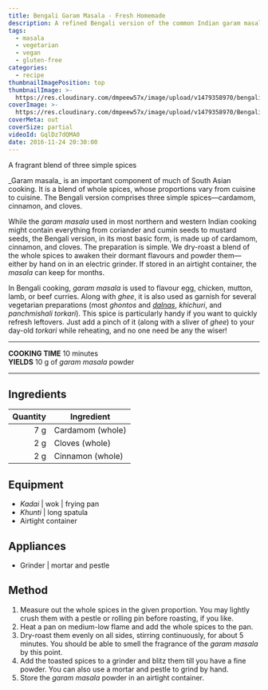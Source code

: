 ```yaml
---
title: Bengali Garam Masala - Fresh Homemade
description: A refined Bengali version of the common Indian garam masala made with just three spices. A pinch can transform your vegetables or protein.
tags:
  - masala
  - vegetarian
  - vegan
  - gluten-free
categories:
  - recipe
thumbnailImagePosition: top
thumbnailImage: >-
  https://res.cloudinary.com/dmpeew57x/image/upload/v1479358970/bengali-garam-masala_thumbnail_ntkhde.jpg
coverImage: >-
  https://res.cloudinary.com/dmpeew57x/image/upload/v1479358970/Bengali-garam-masala_cover_rpqnvc.jpg
coverMeta: out
coverSize: partial
videoId: GqlDz7dQMA0
date: 2016-11-24 20:30:00
---
```




<p class="post-byline">A fragrant blend of three simple spices</p>

<p class="post-intro">_Garam masala_ is an important component of much of South Asian cooking. It is a blend of whole spices, whose proportions vary from cuisine to cuisine. The Bengali version comprises three simple spices—cardamom, cinnamon, and cloves.</p>

<!-- more -->
<span class="dropcap">W</span>hile the _garam masala_ used in most northern and western Indian cooking might contain everything from coriander and cumin seeds to mustard seeds, the Bengali version, in its most basic form, is made up of cardamom, cinnamon, and cloves. The preparation is simple. We dry-roast a blend of the whole spices to awaken their dormant flavours and powder them—either by hand on in an electric grinder. If stored in an airtight container, the _masala_ can keep for months.  

In Bengali cooking, _garam masala_ is used to flavour egg, chicken, mutton, lamb, or beef curries. Along with _ghee_, it is also used as garnish for several vegetarian preparations (most _ghontos_ and [_dalnas_](/tags/dalna/ "Bengali dalna recipes"), _khichuri_, and _panchmishali torkari_). This spice is particularly handy if you want to quickly refresh leftovers. Just add a pinch of it (along with a sliver of _ghee_) to your day-old _torkari_ while reheating, and no one need be any the wiser!

***

**COOKING TIME** 10 minutes   
**YIELDS** 10 g of _garam masala_ powder

***
## Ingredients
| Quantity | Ingredient       |
|---------:|------------------|
|      7 g | Cardamom (whole) |
|      2 g | Cloves (whole)   |
|      2 g | Cinnamon (whole) |

## Equipment
- _Kadai_ | wok | frying pan
- _Khunti_ | long spatula
- Airtight container

## Appliances
- Grinder | mortar and pestle

## Method
1. Measure out the whole spices in the given proportion. You may lightly crush them with a pestle or rolling pin before roasting, if you like.
2. Heat a pan on medium-low flame and add the whole spices to the pan.
3. Dry-roast them evenly on all sides, stirring continuously, for about 5 minutes. You should be able to smell the fragrance of the _garam masala_ by this point.
4. Add the toasted spices to a grinder and blitz them till you have a fine powder. You can also use a mortar and pestle to grind by hand.
5. Store the _garam masala_ powder in an airtight container.

<script type="application/ld+json">
{
  "@context": "http://schema.org/",
  "@type": "Recipe",
  "name": "Bengali garam masala",
  "author": "Bong Eats",
  "image": "https://res.cloudinary.com/dmpeew57x/image/upload/v1479358970/bengali-garam-masala-cover-small_r61kr3.jpg",
  "description": "The Bengali _garam masala_ contains just three simple ingredients.",
  "prepTime": "PT5M",
  "totalTime": "PT10M",
  "recipeYield": "10 g",
  "recipeIngredient": [
    "Cardamom 7	g",
    "Cloves 2	g",
    "Cinnamon 2 g"
  ],
  "recipeInstructions": [
    "1 Measure out the whole spices in the given proportion. You may lightly crush them with a pestle or rolling pin, if you like.",
    "2 Heat a pan on medium-low and add the whole spices.",
    "3 Dry-roast them evenly on all sides, stirring continuously. This should take about 5 minutes.",
    "4 Add the toasted spices to a grinder and blitz them till you have a fine powder. You can also use a mortar and pestle.",
    "5 Store the garam masala powder in an airtight container for up to 2 months."
   ]
}
</script>
